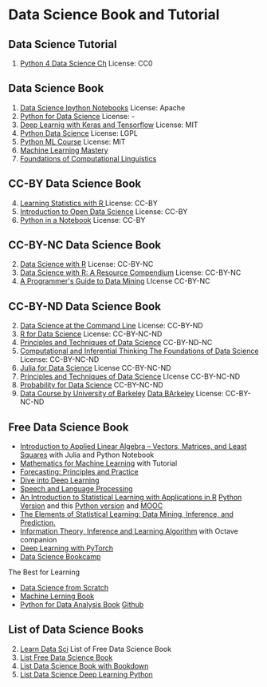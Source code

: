 # Data Science Book and Tutorial

## Data Science Tutorial
1. [Python 4 Data Science Ch](https://github.com/catalystfrank/Python4DataScience.CH) License: CC0


## Data Science Book
1. [Data Science Ipython Notebooks](https://github.com/donnemartin/data-science-ipython-notebooks) License: Apache
1. [Python for Data Science](https://github.com/gumption/Python_for_Data_Science) License: -
1. [Deep Learnig with Keras and Tensorflow](https://github.com/leriomaggio/deep-learning-keras-tensorflow) License: MIT
2. [Python Data Science](https://github.com/leriomaggio/python-data-science) License: LGPL
3. [Python ML Course](https://github.com/leriomaggio/python-ml-course) License: MIT
1. [Machine Learning Mastery](https://machinelearningmastery.com/)
1. [Foundations of Computational Linguistics](https://foundations-computational-linguistics.github.io/)

## CC-BY Data Science Book
4. [Learning Statistics with R ](https://learningstatisticswithr.com/) License: CC-BY
5. [Introduction to Open Data Science](https://ohi-science.org/data-science-training/) License: CC-BY
6. [Python in a Notebook](https://github.com/leriomaggio/python-in-a-notebook) License: CC-BY

## CC-BY-NC Data Science Book
2. [Data Science with R](https://github.com/jmstanto/data-science-r) License: CC-BY-NC
3. [Data Science with R: A Resource Compendium](https://bookdown.org/martin_monkman/DataScienceResources_book/) License: CC-BY-NC
4. [A Programmer's Guide to Data Mining](http://guidetodatamining.com/) LIcense CC-BY-NC

## CC-BY-ND Data Science Book
2. [Data Science at the Command Line](https://www.datascienceatthecommandline.com/) License: CC-BY-ND
3. [R for Data Science](https://r4ds.had.co.nz/) License: CC-BY-NC-ND
4. [Principles and Techniques of Data Science](https://www.textbook.ds100.org/intro.html) CC-BY-ND-NC
5. [Computational and Inferential Thinking The Foundations of Data Science](https://www.inferentialthinking.com/chapters/intro) License: CC-BY-NC-ND
6. [Julia for Data Science](http://www.david-anthoff.com/jl4ds/stable/) License CC-BY-NC-ND
7. [Principles and Techniques of Data Science](https://www.textbook.ds100.org/intro) LIcense CC-BY-NC-ND
8. [Probability for Data Science](http://prob140.org/textbook/README.html) CC-BY-NC-ND
9. [Data Course by University of Barkeley](http://data8.org/) [Data BArkeley](https://data.berkeley.edu/data-science-all) License: CC-BY-NC-ND

## Free Data Science Book
- [Introduction to Applied Linear Algebra – Vectors, Matrices, and Least Squares](http://vmls-book.stanford.edu/) with Julia and Python Notebook
- [Mathematics for Machine Learning](https://mml-book.github.io/) with Tutorial
- [Forecasting: Principles and Practice](https://otexts.com/fpp2/)
- [Dive into Deep Learning](https://d2l.ai/#)
- [Speech and Language Processing](https://web.stanford.edu/~jurafsky/slp3/)
- [ An Introduction to Statistical Learning with Applications in R](http://faculty.marshall.usc.edu/gareth-james/ISL/) [Python Version](https://github.com/JWarmenhoven/ISLR-python) and this [Python version](https://github.com/tdpetrou/Machine-Learning-Books-With-Python/tree/master/Introduction%20to%20Statistical%20Learning) and [MOOC](https://lagunita.stanford.edu/courses/HumanitiesSciences/StatLearning/Winter2016/about)
- [The Elements of Statistical Learning: Data Mining, Inference, and Prediction.](https://web.stanford.edu/~hastie/ElemStatLearn/)
- [Information Theory, Inference and Learning Algorithm](http://www.inference.org.uk/itila/book.html) with Octave companion
- [Deep Learning with PyTorch](https://www.manning.com/books/deep-learning-with-pytorch)
- [Data Science Bookcamp](https://www.manning.com/books/data-science-bookcamp)

The Best for Learning
- [Data Science from Scratch](https://github.com/joelgrus/data-science-from-scratch)
- [Machine Lerning Book](https://www.cs.ubc.ca/~murphyk/MLbook/)
- [Python for Data Analysis Book](https://wesmckinney.com/pages/book.html) [Github](https://github.com/wesm/pydata-book)

## List of Data Science Books
2. [Learn Data Sci](https://www.learndatasci.com/free-data-science-books/) List of Free Data Science Book
3. [List Free Data Science Book](https://www.datasciencecentral.com/profiles/blogs/50-must-read-free-books-for-every-data-scientist-in-2020-1)
4. [List Data Science Book with Bookdown](https://bookdown.org/)
5. [List Data Science Deep Learning Python](https://www.theinsaneapp.com/2020/08/free-data-science-deep-learning-python-ebooks.html)